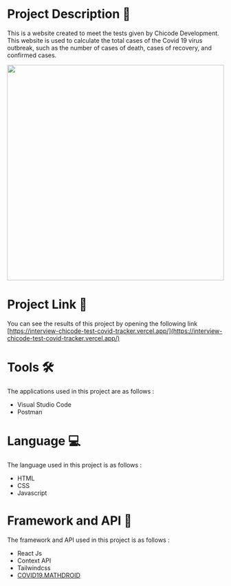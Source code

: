 # Project Description :bread:

This is a website created to meet the tests given by Chicode Development. This website is used to calculate the total cases of the Covid 19 virus outbreak, such as the number of cases of death, cases of recovery, and confirmed cases.

<img src="./covid_tracker_interview_chicode-test-demo.gif" width="100%" height="500px"/>

# Project Link :link:

You can see the results of this project by opening the following link [https://interview-chicode-test-covid-tracker.vercel.app/](https://interview-chicode-test-covid-tracker.vercel.app/)

# Tools :hammer_and_wrench:

The applications used in this project are as follows :

- Visual Studio Code
- Postman

# Language :computer:

The language used in this project is as follows :

- HTML
- CSS
- Javascript

# Framework and API :triangular_ruler:

The framework and API used in this project is as follows :

- React Js
- Context API
- Tailwindcss
- [COVID19.MATHDROID](https://covid19.mathdro.id/api/)

